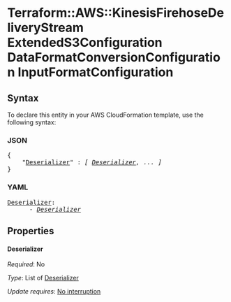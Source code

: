 # Terraform::AWS::KinesisFirehoseDeliveryStream ExtendedS3Configuration DataFormatConversionConfiguration InputFormatConfiguration

## Syntax

To declare this entity in your AWS CloudFormation template, use the following syntax:

### JSON

<pre>
{
    "<a href="#deserializer" title="Deserializer">Deserializer</a>" : <i>[ <a href="extendeds3configuration-dataformatconversionconfiguration-inputformatconfiguration-deserializer.md">Deserializer</a>, ... ]</i>
}
</pre>

### YAML

<pre>
<a href="#deserializer" title="Deserializer">Deserializer</a>: <i>
      - <a href="extendeds3configuration-dataformatconversionconfiguration-inputformatconfiguration-deserializer.md">Deserializer</a></i>
</pre>

## Properties

#### Deserializer

_Required_: No

_Type_: List of <a href="extendeds3configuration-dataformatconversionconfiguration-inputformatconfiguration-deserializer.md">Deserializer</a>

_Update requires_: [No interruption](https://docs.aws.amazon.com/AWSCloudFormation/latest/UserGuide/using-cfn-updating-stacks-update-behaviors.html#update-no-interrupt)

